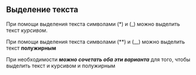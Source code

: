 ## Выделение текста

При помощи выделения текста символами (*) и (_) можно выделить текст *курсивом*.

При помощи выделения текста символами (**) и (__) можно выделить текст **полужирным**

При необходимости **_можно сочетать оба эти варианта_** для того, чтобы выделить текст и курсивом и полужирным